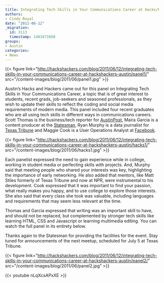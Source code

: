 ```yaml
---
title: Integrating Tech Skills in Your Communications Career at Hacks/Hackers Austin
authors:
- Cindy Royal
date: "2011-06-12"
_migration:
  id: 3113
  timestamp: 1483471668
groups:
- Austin
categories:
- News
---
```


[][1][][2]

{{< figure link="http://hackshackers.com/blog/2011/06/12/integrating-tech-skills-in-your-communications-career-at-hackshackers-austin/panel1/" src="/content-images/blog/2011/06/panel1.jpg" >}}

Austin&#8217;s Hacks and Hackers came out for this panel on Integrating Tech Skills in Your Communications Career, a topic that is of great interest to students, recent grads, job-seekers and seasoned professionals, as they wish to update their skills to reflect the coding and social media requirements of modern media. This panel included four recent graduates who are all using tech skills in different ways in communications careers. Scott Thomas is the business/tech reporter for [AustinPost][3], Maira Garcia is a content producer at the [Statesman][4], Ryan Murphy is a data journalist for [Texas Tribune][5] and Maggie Cook is a User Operations Analyst at [Facebook][6].

{{< figure link="http://hackshackers.com/blog/2011/06/12/integrating-tech-skills-in-your-communications-career-at-hackshackers-austin/hacks1/" src="/content-images/blog/2011/06/hacks1.jpg" >}}

Each panelist expressed the need to gain experience while in college, working in student media or perfecting skills with projects. And, Murphy said that meeting people who shared your interests was key, highlighting the importance of early networking. He also added that mentors, like Matt Stiles formerly of Texas Tribune and now at NPR, were instrumental to his development. Cook expressed that it was important to find your passion, what really makes you happy, and to use college to explore those interests. She also said that every class she took was valuable, including languages and requirements that may seem less relevant at the time.

Thomas and Garcia expressed that writing was an important skill to have, and should not be replaced, but complemented by stronger tech skills like learning HTML, CSS and Javascript or learning multimedia editing. You can watch the full panel in its entirety below.

Thanks again to the Statesman for providing the facilities for the event. Stay tuned for announcements of the next meetup, scheduled for July 5 at Texas Tribune.

[][1][][2][][7]

{{< figure link="http://hackshackers.com/blog/2011/06/12/integrating-tech-skills-in-your-communications-career-at-hackshackers-austin/panel2/" src="/content-images/blog/2011/06/panel2.jpg" >}}

{{< youtube nLqXcsAPxXE >}}

 [1]: http://hackshackers.com/blog/2011/06/12/integrating-tech-skills-in-your-communications-career-at-hackshackers-austin/hacks1/
 [2]: http://hackshackers.com/blog/2011/06/12/integrating-tech-skills-in-your-communications-career-at-hackshackers-austin/hacks2/
 [3]: http://austinpost.org/
 [4]: http://statesman.com/
 [5]: http://texastribune.org
 [6]: http://facebook.com
 [7]: http://hackshackers.com/blog/2011/06/12/integrating-tech-skills-in-your-communications-career-at-hackshackers-austin/panel1/